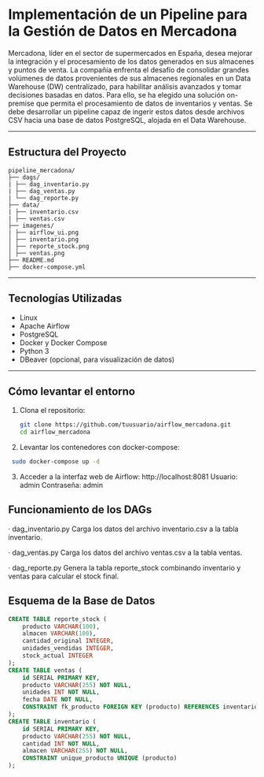 # Implementación de un Pipeline para la Gestión de Datos en Mercadona

Mercadona, líder en el sector de supermercados en España, desea mejorar la integración y el procesamiento de los datos generados en sus almacenes y puntos de venta. La compañía enfrenta el desafío de consolidar grandes volúmenes de datos provenientes de sus almacenes regionales en un Data Warehouse (DW) centralizado, para habilitar análisis avanzados y tomar decisiones basadas en datos.
Para ello, se ha elegido una solución on-premise que permita el procesamiento de datos de inventarios y ventas. Se debe desarrollar un pipeline capaz de ingerir estos datos desde archivos CSV hacia una base de datos PostgreSQL, alojada en el Data Warehouse.

---

## Estructura del Proyecto
```
pipeline_mercadona/
├── dags/
| ├── dag_inventario.py
| ├── dag_ventas.py
| └── dag_reporte.py
├── data/
| ├── inventario.csv
| ├── ventas.csv
├── imagenes/
| ├── airflow_ui.png 
│ ├── inventario.png
│ ├── reporte_stock.png
│ ├── ventas.png
├── README.md 
├── docker-compose.yml
```
---

## Tecnologías Utilizadas
- Linux
- Apache Airflow
- PostgreSQL
- Docker y Docker Compose
- Python 3
- DBeaver (opcional, para visualización de datos)

---

## Cómo levantar el entorno

1. Clona el repositorio:
   ```bash
   git clone https://github.com/tuusuario/airflow_mercadona.git
   cd airflow_mercadona
   ```
2. Levantar los contenedores con docker-compose:
  ```bash
   sudo docker-compose up -d
  ```
3. Acceder a la interfaz web de Airflow:
   http://localhost:8081
    Usuario: admin
    Contraseña: admin

## Funcionamiento de los DAGs
· dag_inventario.py
  Carga los datos del archivo inventario.csv a la tabla inventario.

· dag_ventas.py
  Carga los datos del archivo ventas.csv a la tabla ventas.

· dag_reporte.py
  Genera la tabla reporte_stock combinando inventario y ventas para calcular el stock final.
## Esquema de la Base de Datos
```sql
CREATE TABLE reporte_stock (
    producto VARCHAR(100),
    almacen VARCHAR(100),
    cantidad_original INTEGER,
    unidades_vendidas INTEGER,
    stock_actual INTEGER
);
CREATE TABLE ventas (
    id SERIAL PRIMARY KEY,
    producto VARCHAR(255) NOT NULL,
    unidades INT NOT NULL,
    fecha DATE NOT NULL,
    CONSTRAINT fk_producto FOREIGN KEY (producto) REFERENCES inventario(producto)
);
CREATE TABLE inventario (
    id SERIAL PRIMARY KEY,
    producto VARCHAR(255) NOT NULL,
    cantidad INT NOT NULL,
    almacen VARCHAR(255) NOT NULL,
    CONSTRAINT unique_producto UNIQUE (producto)
);
```

